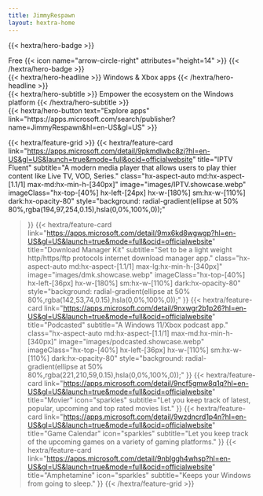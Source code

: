 ```yaml
---
title: JimmyRespawn
layout: hextra-home
---
```


{{< hextra/hero-badge >}}
  <div class="hx-w-2 hx-h-2 hx-rounded-full hx-bg-primary-400"></div>
  <span>Free</span>
  {{< icon name="arrow-circle-right" attributes="height=14" >}}
{{< /hextra/hero-badge >}}

<div class="hx-mt-6 hx-mb-6">
{{< hextra/hero-headline >}}
  Windows & Xbox apps
{{< /hextra/hero-headline >}}
</div>

<div class="hx-mb-12">
{{< hextra/hero-subtitle >}}
  Empower the ecosystem on the Windows platform
{{< /hextra/hero-subtitle >}}
</div>

<div class="hx-mb-6">
{{< hextra/hero-button text="Explore apps" link="https://apps.microsoft.com/search/publisher?name=JimmyRespawn&hl=en-US&gl=US" >}}
</div>

<div class="hx-mt-6"></div>

{{< hextra/feature-grid >}}
  {{< hextra/feature-card  link="https://apps.microsoft.com/detail/9pkmdlwbc8zj?hl=en-US&gl=US&launch=true&mode=full&ocid=officialwebsite"
    title="IPTV Fluent"
    subtitle="A modern media player that allows users to play thier content like Live TV, VOD, Series."
    class="hx-aspect-auto md:hx-aspect-[1.1/1] max-md:hx-min-h-[340px]"
    image="images/IPTV.showcase.webp"
    imageClass="hx-top-[40%] hx-left-[24px] hx-w-[180%] sm:hx-w-[110%] dark:hx-opacity-80"
    style="background: radial-gradient(ellipse at 50% 80%,rgba(194,97,254,0.15),hsla(0,0%,100%,0));"
  >}}
  {{< hextra/feature-card  link="https://apps.microsoft.com/detail/9mx6kd8wgwgp?hl=en-US&gl=US&launch=true&mode=full&ocid=officialwebsite"
    title="Download Manager Kit"
    subtitle="Set to be a light weight http/https/ftp protocols internet download manager app."
    class="hx-aspect-auto md:hx-aspect-[1.1/1] max-lg:hx-min-h-[340px]"
    image="images/dmk.showcase.webp"
    imageClass="hx-top-[40%] hx-left-[36px] hx-w-[180%] sm:hx-w-[110%] dark:hx-opacity-80"
    style="background: radial-gradient(ellipse at 50% 80%,rgba(142,53,74,0.15),hsla(0,0%,100%,0));"
  >}}
  {{< hextra/feature-card  link="https://apps.microsoft.com/detail/9nxwgr2b1p26?hl=en-US&gl=US&launch=true&mode=full&ocid=officialwebsite"
    title="Podcasted"
    subtitle="A Windows 11/Xbox podcast app."
    class="hx-aspect-auto md:hx-aspect-[1.1/1] max-md:hx-min-h-[340px]"
    image="images/podcasted.showcase.webp"
    imageClass="hx-top-[40%] hx-left-[36px] hx-w-[110%] sm:hx-w-[110%] dark:hx-opacity-80"
    style="background: radial-gradient(ellipse at 50% 80%,rgba(221,210,59,0.15),hsla(0,0%,100%,0));"
  >}}
  {{< hextra/feature-card  link="https://apps.microsoft.com/detail/9ncf5gmw8q1q?hl=en-US&gl=US&launch=true&mode=full&ocid=officialwebsite"
    title="Movier"
    icon="sparkles"
    subtitle="Let you keep track of latest, popular, upcoming and top rated movies list."
  >}}
    {{< hextra/feature-card  link="https://apps.microsoft.com/detail/9wzdncrd1p4n?hl=en-US&gl=US&launch=true&mode=full&ocid=officialwebsite"
    title="Game Calendar"
    icon="sparkles"
    subtitle="Let you keep track of the upcoming games on a variety of gaming platforms."
  >}}
    {{< hextra/feature-card  link="https://apps.microsoft.com/detail/9nblggh4whsp?hl=en-US&gl=US&launch=true&mode=full&ocid=officialwebsite"
    title="Amphetamine"
    icon="sparkles"
    subtitle="Keeps your Windows from going to sleep."
  >}}
{{< /hextra/feature-grid >}}
